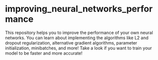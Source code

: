 # improving_neural_networks_performance
This repository helps you to improve the performance of your own neural networks. You can learn about implementing the algorithms like L2 and dropout regularization, alternative gradient algorithms, parameter initialization, minibatches, and more! Take a look if you want to train your model to be faster and more accurate!
